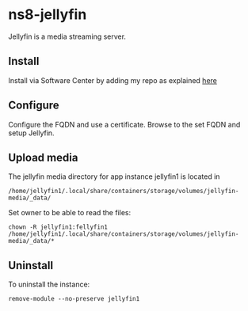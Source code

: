 # ns8-jellyfin

Jellyfin is a media streaming server.

## Install

Install via Software Center by adding my repo as explained [here](https://repo.mrmarkuz.com)

## Configure

Configure the FQDN and use a certificate. Browse to the set FQDN and setup Jellyfin.

## Upload media

The jellyfin media directory for app instance jellyfin1 is located in

    /home/jellyfin1/.local/share/containers/storage/volumes/jellyfin-media/_data/

Set owner to be able to read the files:

    chown -R jellyfin1:fellyfin1 /home/jellyfin1/.local/share/containers/storage/volumes/jellyfin-media/_data/*

## Uninstall

To uninstall the instance:

    remove-module --no-preserve jellyfin1